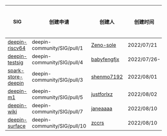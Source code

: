 |SIG|创建申请|创建人|创建时间|结束时间|
|---|---|---|---|---|
| [deepin-riscv64](/sig/deepin-riscv64) | deepin-community/SIG/pull/1 | [Zeno-sole](https://github.com/Zeno-sole) |2022/07/21|-|
| [deepin-testsig](/sig/deepin-testsig) | deepin-community/SIG/pull/4 | [babyfengfjx](https://github.com/babyfengfjx) |2022/07/26-|
| [spark-store-deepin](/sig/spark-store-deepin) | deepin-community/SIG/pull/3 | [shenmo7192](https://github.com/shenmo7192) |2022/08/01|-|
| [deepin-m1](/sig/deepin-m1) | deepin-community/SIG/pull/5 | [justforlxz](https://github.com/justforlxz) |2022/08/02|-|
| [deepin-wiki](/sig/deepin-wiki) | deepin-community/SIG/pull/7 | [janeaaaa](https://github.com/janeaaaa) |2022/08/10|-|
| [deepin-surface](/sig/deepin-surface) | deepin-community/SIG/pull/10 | [zccrs](https://github.com/zccrs) |2022/08/10|-|
